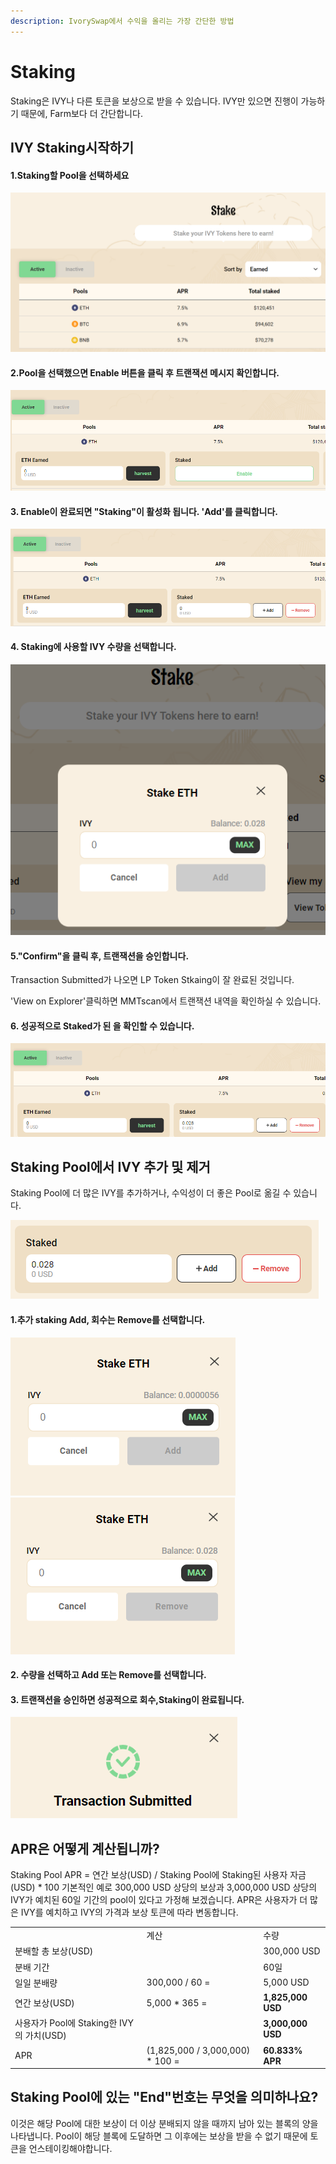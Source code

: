 ```yaml
---
description: IvorySwap에서 수익을 올리는 가장 간단한 방법
---
```


# Staking

Staking은 IVY나 다른 토큰을 보상으로 받을 수 있습니다. IVY만 있으면 진행이 가능하기 때문에, Farm보다 더 간단합니다.

## IVY Staking시작하기



#### 1.Staking할  Pool을 선택하세요

![](<../.gitbook/assets/image (2).png>)

#### 2.Pool을 선택했으면 Enable 버튼을 클릭 후 트랜잭션 메시지 확인합니다.&#x20;

![](<../.gitbook/assets/image (1).png>)

#### 3. Enable이 완료되면 "Staking"이 활성화 됩니다. 'Add'를 클릭합니다.

![](<../.gitbook/assets/image (3).png>)

#### 4.  Staking에 사용할 IVY 수량을 선택합니다.

![](../.gitbook/assets/image.png)

#### 5."Confirm"을 클릭 후, 트랜잭션을 승인합니다.  &#x20;

Transaction Submitted가 나오면 LP Token Stkaing이 잘 완료된 것입니다.

'View on Explorer'클릭하면 MMTscan에서 트랜잭션 내역을 확인하실 수 있습니다.



#### 6. 성공적으로 Staked가 된 을 확인할 수 있습니다.

![](<../.gitbook/assets/image (9).png>)

## Staking Pool에서 IVY 추가 및 제거



Staking Pool에 더 많은 IVY를 추가하거나, 수익성이 더 좋은 Pool로 옮길 수 있습니다.

![](<../.gitbook/assets/image (24).png>)

#### 1.추가  staking Add, 회수는 Remove를 선택합니다.

![](<../.gitbook/assets/image (16).png>)![](<../.gitbook/assets/image (20).png>)

#### 2. 수량을 선택하고 Add 또는 Remove를 선택합니다.

#### 3. 트랜잭션을 승인하면 성공적으로 회수,Staking이 완료됩니다.

![](<../.gitbook/assets/image (7).png>)





## APR은 어떻게 계산됩니까?

Staking Pool APR = 연간 보상(USD) / Staking Pool에 Staking된 사용자 자금(USD) \* 100 기본적인 예로 300,000 USD 상당의 보상과 3,000,000 USD 상당의 IVY가 예치된 60일 기간의 pool이 있다고  가정해 보겠습니다. APR은 사용자가 더 많은 IVY를 예치하고 IVY의 가격과 보상 토큰에 따라 변동합니다. ​

|                                  |                                   |                   |
| -------------------------------- | --------------------------------- | ----------------- |
|                                  | 계산                                | 수량                |
| 분배할 총 보상(USD)                    |                                   | 300,000 USD       |
| 분배 기간                            |                                   | 60일               |
| 일일 분배량                           | 300,000 / 60 =                    | 5,000 USD         |
| 연간 보상(USD)                       | 5,000 \* 365 =                    | **1,825,000 USD** |
| 사용자가 Pool에 Staking한 IVY의 가치(USD) |                                   | **3,000,000 USD** |
| APR                              | (1,825,000 / 3,000,000) \* 100 =  | **60.833% APR**   |

## Staking Pool에 있는 "End"번호는 무엇을 의미하나요?

이것은 해당 Pool에 대한 보상이 더 이상 분배되지 않을 때까지 남아 있는 블록의 양을 나타냅니다. Pool이 해당 블록에 도달하면 그 이후에는 보상을 받을 수 없기 때문에 토큰을 언스테이킹해야합니다.

